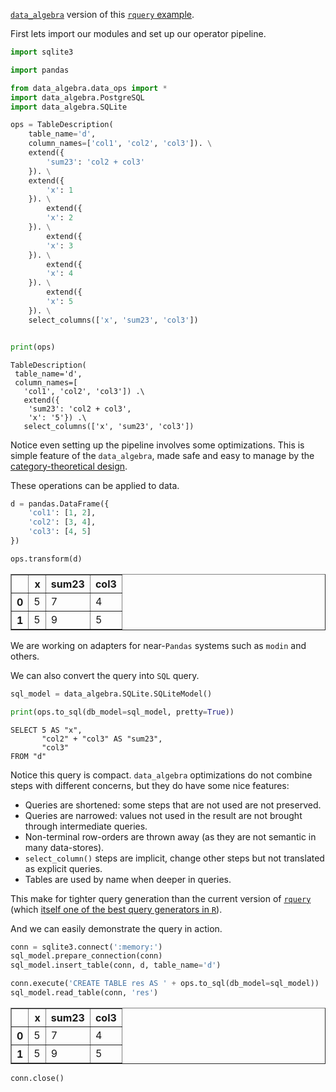 [`data_algebra`](https://github.com/WinVector/data_algebra) version of this [`rquery` example](http://www.win-vector.com/blog/2019/12/what-is-new-for-rquery-december-2019/).

First lets import our modules and set up our operator pipeline.


```python
import sqlite3

import pandas

from data_algebra.data_ops import *
import data_algebra.PostgreSQL
import data_algebra.SQLite

ops = TableDescription(
    table_name='d', 
    column_names=['col1', 'col2', 'col3']). \
    extend({
        'sum23': 'col2 + col3'
    }). \
    extend({
        'x': 1
    }). \
        extend({
        'x': 2
    }). \
        extend({
        'x': 3
    }). \
        extend({
        'x': 4
    }). \
        extend({
        'x': 5
    }). \
    select_columns(['x', 'sum23', 'col3'])


print(ops)

```

    TableDescription(
     table_name='d',
     column_names=[
       'col1', 'col2', 'col3']) .\
       extend({
        'sum23': 'col2 + col3',
        'x': '5'}) .\
       select_columns(['x', 'sum23', 'col3'])


Notice even setting up the pipeline involves some optimizations.  This is simple feature of the `data_algebra`, 
made safe and easy to manage by the [category-theoretical design](http://www.win-vector.com/blog/2019/12/data_algebra-rquery-as-a-category-over-table-descriptions/).

These operations can be applied to data.


```python
d = pandas.DataFrame({
    'col1': [1, 2],
    'col2': [3, 4],
    'col3': [4, 5]
})

ops.transform(d)
```




<div>

<table border="1" class="dataframe">
  <thead>
    <tr style="text-align: right;">
      <th></th>
      <th>x</th>
      <th>sum23</th>
      <th>col3</th>
    </tr>
  </thead>
  <tbody>
    <tr>
      <th>0</th>
      <td>5</td>
      <td>7</td>
      <td>4</td>
    </tr>
    <tr>
      <th>1</th>
      <td>5</td>
      <td>9</td>
      <td>5</td>
    </tr>
  </tbody>
</table>
</div>



We are working on adapters for near-`Pandas` systems such as `modin` and others.

We can also convert the query into `SQL` query.


```python
sql_model = data_algebra.SQLite.SQLiteModel()

print(ops.to_sql(db_model=sql_model, pretty=True))

```

    SELECT 5 AS "x",
           "col2" + "col3" AS "sum23",
           "col3"
    FROM "d"


Notice this query is compact.  `data_algebra` optimizations do not combine steps with different concerns, but they do have some nice features:

  * Queries are shortened: some steps that are not used are not preserved.
  * Queries are narrowed: values not used in the result are not brought through intermediate queries.
  * Non-terminal row-orders are thrown away (as they are not semantic in many data-stores).
  * `select_column()` steps are implicit, change other steps but not translated as explicit queries.
  * Tables are used by name when deeper in queries.
 
This make for tighter query generation than the current version of [`rquery`](https://github.com/WinVector/rquery/) (which [itself one of the best query generators in `R`](http://www.win-vector.com/blog/2019/12/what-is-new-for-rquery-december-2019/)).

And we can easily demonstrate the query in action.


```python
conn = sqlite3.connect(':memory:')
sql_model.prepare_connection(conn)
sql_model.insert_table(conn, d, table_name='d')

conn.execute('CREATE TABLE res AS ' + ops.to_sql(db_model=sql_model))
sql_model.read_table(conn, 'res')
```




<div>

<table border="1" class="dataframe">
  <thead>
    <tr style="text-align: right;">
      <th></th>
      <th>x</th>
      <th>sum23</th>
      <th>col3</th>
    </tr>
  </thead>
  <tbody>
    <tr>
      <th>0</th>
      <td>5</td>
      <td>7</td>
      <td>4</td>
    </tr>
    <tr>
      <th>1</th>
      <td>5</td>
      <td>9</td>
      <td>5</td>
    </tr>
  </tbody>
</table>
</div>




```python
conn.close()

```

